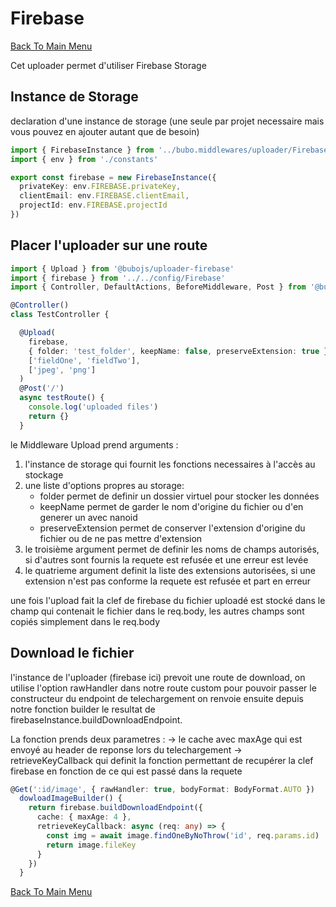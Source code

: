 # Firebase #

[Back To Main Menu](../../../README.md)

Cet uploader permet d'utiliser Firebase Storage

## Instance de Storage ##

declaration d'une instance de storage (une seule par projet necessaire mais vous pouvez en ajouter autant que de besoin)

```ts
import { FirebaseInstance } from '../bubo.middlewares/uploader/Firebase'
import { env } from './constants'

export const firebase = new FirebaseInstance({
  privateKey: env.FIREBASE.privateKey,
  clientEmail: env.FIREBASE.clientEmail,
  projectId: env.FIREBASE.projectId
})
```

## Placer l'uploader sur une route ##

```ts
import { Upload } from '@bubojs/uploader-firebase'
import { firebase } from '../../config/Firebase'
import { Controller, DefaultActions, BeforeMiddleware, Post } from '@bubojs/api'

@Controller()
class TestController {

  @Upload(
    firebase,
    { folder: 'test_folder', keepName: false, preserveExtension: true },
    ['fieldOne', 'fieldTwo'],
    ['jpeg', 'png']
  )
  @Post('/')
  async testRoute() {
    console.log('uploaded files')
    return {}
  }

```

le Middleware Upload prend arguments :

1. l'instance de storage qui fournit les fonctions necessaires à l'accès au stockage
2. une liste d'options propres au storage:
    - folder permet de definir un dossier virtuel pour stocker les données
    - keepName permet de garder le nom d'origine du fichier ou d'en generer un avec nanoid
    - preserveExtension permet de conserver l'extension d'origine du fichier ou de ne pas mettre d'extension
3. le troisième argument permet de definir les noms de champs autorisés, si d'autres sont fournis la requete est refusée et une erreur est levée
4. le quatrieme argument definit la liste des extensions autorisées, si une extension n'est pas conforme la requete est refusée et part en erreur

une fois l'upload fait la clef de firebase du fichier uploadé est stocké dans le champ qui contenait le fichier dans le req.body, les autres champs sont copiés simplement dans le req.body

## Download le fichier ##

l'instance de l'uploader (firebase ici) prevoit une route de download, on utilise l'option rawHandler dans notre route custom pour pouvoir passer le constructeur du endpoint de telechargement
on renvoie ensuite depuis notre fonction builder le resultat de firebaseInstance.buildDownloadEndpoint.

La fonction prends deux parametres :
-> le cache avec maxAge qui est envoyé au header de reponse lors du telechargement
-> retrieveKeyCallback qui definit la fonction permettant de recupérer la clef firebase en fonction de ce qui est passé dans la requete

```ts
@Get(':id/image', { rawHandler: true, bodyFormat: BodyFormat.AUTO })
  dowloadImageBuilder() {
    return firebase.buildDownloadEndpoint({
      cache: { maxAge: 4 },
      retrieveKeyCallback: async (req: any) => {
        const img = await image.findOneByNoThrow('id', req.params.id)
        return image.fileKey
      }
    })
  }
```

[Back To Main Menu](../../../README.md)
